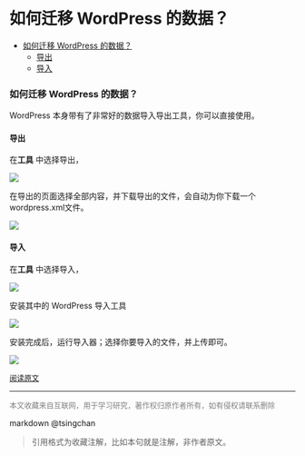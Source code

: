 如何迁移 WordPress 的数据？
===================================


- [如何迁移 WordPress 的数据？](#如何迁移-wordpress-的数据)
    - [导出](#导出)
    - [导入](#导入)



### 如何迁移 WordPress 的数据？


WordPress 本身带有了非常好的数据导入导出工具，你可以直接使用。

#### 导出

在**工具**  中选择导出，

![](https://postimg.aliavv.com/2018/6ekkd.png)

在导出的页面选择全部内容，并下载导出的文件，会自动为你下载一个wordpress.xml文件。

![](https://postimg.aliavv.com/2018/qnyw0.png)

#### 导入

在**工具** 中选择导入，

![](https://postimg.aliavv.com/2018/cj709.png)

安装其中的 WordPress 导入工具

![](https://postimg.aliavv.com/2018/irwoq.png)

安装完成后，运行导入器；选择你要导入的文件，并上传即可。

![](https://postimg.aliavv.com/2018/3zx8q.png)

<font size=2 color=grey>[阅读原文](https://www.easywpbook.com/qa/20171201.html)</font>


----
<font size=2 color='grey'>本文收藏来自互联网，用于学习研究，著作权归原作者所有，如有侵权请联系删除</font>

markdown @tsingchan 

> 引用格式为收藏注解，比如本句就是注解，非作者原文。
